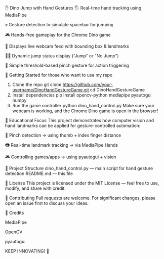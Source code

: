 ✋ Dino Jump with Hand Gestures
🖐️ Real-time hand tracking using MediaPipe

✊ Gesture detection to simulate spacebar for jumping

🎮 Hands-free gameplay for the Chrome Dino game

🎥 Displays live webcam feed with bounding box & landmarks

🏃‍♂️ Dynamic jump status display ("Jump" or "No Jump")

🎯 Simple threshold-based pinch gesture for action triggering

🚀 Getting Started for those who want to use my repo

1. Clone the repo
git clone https://github.com/your-username/DinoHandGestureGame.git
cd DinoHandGestureGame
2. Install dependencies
pip install opencv-python mediapipe pyautogui numpy
3. Run the game controller
python dino_hand_control.py
Make sure your webcam is working, and the Chrome Dino game is open in the browser!

🧠 Educational Focus
This project demonstrates how computer vision and hand landmarks can be applied for gesture-controlled automation:

🧲 Pinch detection → using thumb + index finger distance

📷 Real-time landmark tracking → via MediaPipe Hands

🎮 Controlling games/apps → using pyautogui + vision

📁 Project Structure
dino_hand_control.py  — main script for hand gesture detection
README.md             — this file

📄 License
This project is licensed under the MIT License — feel free to use, modify, and share with credit.

🤝 Contributing
Pull requests are welcome. For significant changes, please open an issue first to discuss your ideas.

🙌 Credits

MediaPipe

OpenCV

pyautogui

KEEP INNOVATING! 🚀
